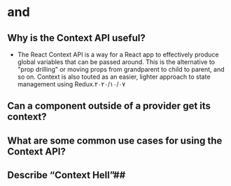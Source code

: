 # <Login /> and <Auth />



## Why is the Context API useful?
  - The React Context API is a way for a React app to effectively produce global variables that can be passed around. This is the alternative to "prop drilling" or moving props from grandparent to child to parent, and so on. Context is also touted as an easier, lighter approach to state management using Redux.٠٧‏/١٠‏/٢٠٢٠

## Can a component outside of a provider get its context?
## What are some common use cases for using the Context API?
## Describe “Context Hell”## 
